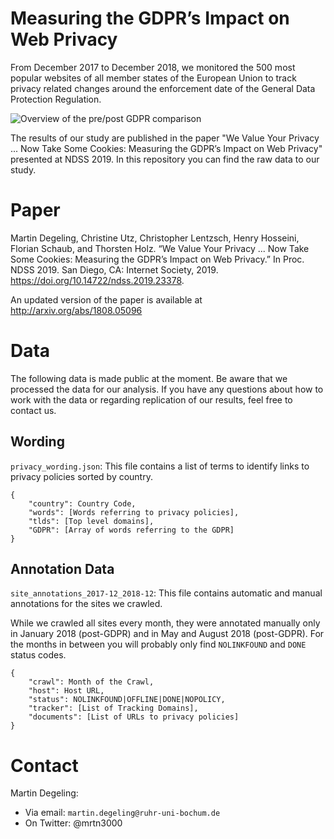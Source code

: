 # Measuring the GDPR’s Impact on Web Privacy

From December 2017 to December 2018, we monitored the 500 most popular websites of all member states of the European Union to track privacy related changes around the enforcement date of the General Data Protection Regulation.

![Overview of the pre/post GDPR comparison](https://raw.githubusercontent.com/RUB-SysSec/we-value-your-privacy/master/EU_overview.svg)

The results of our study are published in the paper "We Value Your Privacy ... Now Take Some Cookies: Measuring the GDPR’s Impact on Web Privacy" presented at NDSS 2019.
In this repository you can find the raw data to our study. 



# Paper

Martin Degeling,  Christine Utz, Christopher Lentzsch, Henry Hosseini, Florian Schaub, and Thorsten Holz. “We Value Your Privacy ... Now Take Some Cookies: Measuring the GDPR’s Impact on Web Privacy.” In Proc. NDSS 2019. San Diego, CA: Internet Society, 2019. https://doi.org/10.14722/ndss.2019.23378.

An updated version of the paper is available at http://arxiv.org/abs/1808.05096


# Data

The following data is made public at the moment.
Be aware that we processed the data for our analysis. If you have any questions about how to work with the data or regarding replication of our results, feel free to contact us.

## Wording

`privacy_wording.json`: This file contains a list of terms to identify links to privacy policies sorted by country.

```
{
	"country": Country Code,
	"words": [Words referring to privacy policies],
	"tlds": [Top level domains],
	"GDPR": [Array of words referring to the GDPR]
}
```

## Annotation Data

`site_annotations_2017-12_2018-12`: This file contains automatic and manual annotations for the sites we crawled.

While we crawled all sites every month, they were annotated manually only in January 2018 (post-GDPR) and in May and August 2018 (post-GDPR).
For the months in between you will probably only find `NOLINKFOUND` and `DONE` status codes.


```
{
    "crawl": Month of the Crawl,
    "host": Host URL,
    "status": NOLINKFOUND|OFFLINE|DONE|NOPOLICY,
    "tracker": [List of Tracking Domains],
    "documents": [List of URLs to privacy policies]
}
```




# Contact

Martin Degeling:
* Via email: `martin.degeling@ruhr-uni-bochum.de`
* On Twitter: @mrtn3000
